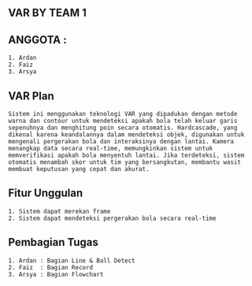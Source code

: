 ## VAR BY TEAM 1 

## ANGGOTA : 
    1. Ardan 
    2. Faiz 
    3. Arsya

## VAR Plan 
    Sistem ini menggunakan teknologi VAR yang dipadukan dengan metode warna dan contour untuk mendeteksi apakah bola telah keluar garis sepenuhnya dan menghitung poin secara otomatis. Hardcascade, yang dikenal karena keandalannya dalam mendeteksi objek, digunakan untuk mengenali pergerakan bola dan interaksinya dengan lantai. Kamera menangkap data secara real-time, memungkinkan sistem untuk memverifikasi apakah bola menyentuh lantai. Jika terdeteksi, sistem otomatis menambah skor untuk tim yang bersangkutan, membantu wasit membuat keputusan yang cepat dan akurat.

## Fitur Unggulan
    1. Sistem dapat merekan frame
    2. Sistem dapat mendeteksi pergerakan bola secara real-time

## Pembagian Tugas 
    1. Ardan : Bagian Line & Ball Detect
    2. Faiz  : Bagian Record 
    3. Arsya : Bagian Flowchart 

